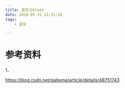 ```yaml
---
title: 蓝牙之bluez
date: 2018-05-31 21:51:28
tags:
	- 蓝牙

---
```






# 参考资料

1、

https://blog.csdn.net/gatieme/article/details/48751743